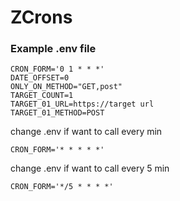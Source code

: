 # ZCrons


### Example .env file
```
CRON_FORM='0 1 * * *'
DATE_OFFSET=0
ONLY_ON_METHOD="GET,post"
TARGET_COUNT=1
TARGET_01_URL=https://target url
TARGET_01_METHOD=POST
```

change .env if want to call every min
```
CRON_FORM='* * * * *'
```

change .env if want to call every 5 min
```
CRON_FORM='*/5 * * * *'
```